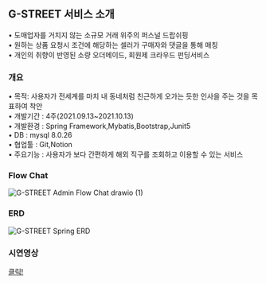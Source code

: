 ## G-STREET 서비스 소개

• 도매업자를 거치지 않는 소규모 거래 위주의 퍼스널 드랍쉬핑<br/>
• 원하는 상품 요청시 조건에 해당하는 셀러가 구매자와 댓글을 통해 매칭<br/>
• 개인의 취향이 반영된 소량 오더메이드, 회원제 크라우드 펀딩서비스 <br/>

### 개요

• 목적: 사용자가 전세계를 마치 내 동네처럼 친근하게 오가는 듯한 인사을 주는 것을 목표하여 착안<br/>
• 개발기간 : 4주(2021.09.13~2021.10.13)<br/>
• 개발환경 : Spring Framework,Mybatis,Bootstrap,Junit5<br/>
• DB : mysql 8.0.26<br/>
• 협업툴 : Git,Notion<br/>
• 주요기능 : 사용자가 보다 간편하게 해외 직구를 조회하고 이용할 수 있는 서비스<br/>

### Flow Chat
![G-STREET Admin Flow Chat drawio (1)](https://user-images.githubusercontent.com/83386687/144879824-40e06543-5c68-4340-a56b-5707720b6169.png)

### ERD
![G-STREET Spring ERD](https://user-images.githubusercontent.com/83386687/144880162-540c9449-e08f-4cff-b014-c57cc8e9b88d.png)

### 시연영상

[클릭!](https://hanna97.tistory.com/entry/Spring-Framework-Project-%EC%8B%9C%EC%97%B0%EC%98%81%EC%83%81)
